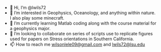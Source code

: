 - 👋 Hi, I’m @lwils72
- 👀 I’m interested in Geophysics, Oceanology, and anything within nature. I also play some minecraft. 
- 🌱 I’m currently learning Matlab coding along with the course material for a geophysics major. 
- 💞️ I’m looking to collaborate on series of scripts use to replicate figures used for papers on Stress orientations in Southern California. 
- 📫 How to reach me wilsonlele09@gmail.com and lwils72@lsu.edu

<!---
lwils72/lwils72 is a ✨ special ✨ repository because its `README.md` (this file) appears on your GitHub profile.
You can click the Preview link to take a look at your changes.
--->
